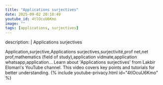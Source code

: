 ```yaml
---
title: "Applications surjectives"
date: 2025-09-02 20:18:49 
youtube_id: 4tlOcuU6Kmo
image: ""
tags: [applications, surjectives]
---
```

description: |
  Applications surjectives
  
  
  
  Application,surjective,Applications surjectives,surjectivité,prof net,net prof,mathematics (field of study),application vidmate,application whatsapp,application...
  Learn about 'Applications surjectives' from Lakbir Elomari's YouTube channel. This video covers key points and tutorials for better understanding.
{% include youtube-privacy.html id="4tlOcuU6Kmo" %}
